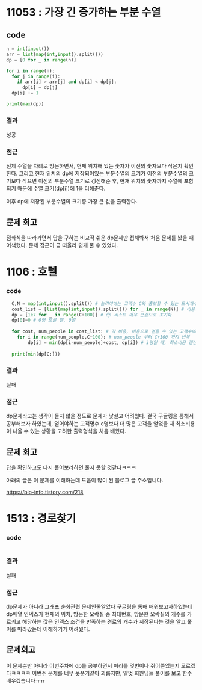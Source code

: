 # 11053 : 가장 긴 증가하는 부분 수열

## code
```python
n = int(input())
arr = list(map(int,input().split()))
dp = [0 for _ in range(n)]

for i in range(n):
  for j in range(i):
    if arr[i] > arr[j] and dp[i] < dp[j]:
      dp[i] = dp[j]
  dp[i] += 1

print(max(dp))
```
### 결과
성공
### 접근
전체 수열을 차례로 방문하면서, 현재 위치해 있는 숫자가 이전의 숫자보다 작은지 확인한다. 그리고 현재 위치의 dp에 저장되어있는 부분수열의 크기가 이전의 부분수열의 크기보다 작으면 이전의 부분수열 크기로 갱신해준 후, 현재 위치의 숫자까지 수열에 포함되기 때문에 수열 크기(dp[i])에 1을 더해준다.

이후 dp에 저장된 부분수열의 크기중 가장 큰 값을 출력한다.
## 문제 회고
점화식을 따라가면서 답을 구하는 비교적 쉬운 dp문제만 접해봐서
처음 문제를 봤을 때 어색했다. 문제 접근이 곧 떠올라 쉽게 풀 수 있었다.

# 1106 : 호텔
### code
```python
  C,N = map(int,input().split()) # 늘려야하는 고객수 C와 홍보할 수 있는 도시개수 N
  cost_list = [list(map(int,input().split())) for _ in range(N)] # 비용과 비용으로 얻을 수 있는 고객수
  dp = [1e7 for _ in range(C+100)] # dp 리스트 매우 큰값으로 초기화
  dp[0]=0 # 0명 모을 땐, 0원
 
  for cost, num_people in cost_list: # 각 비용, 비용으로 얻을 수 있는 고객수에 대해
    for i in range(num_people,C+100): # num_people 부터 C+100 까지 반복
        dp[i] = min(dp[i-num_people]+cost, dp[i]) # i명일 때, 최소비용 갱신
 
  print(min(dp[C:]))
```
### 결과
실패
### 접근
dp문제라고는 생각이 들지 않을 정도로 문제가 낯설고 어려웠다.
결국 구글링을 통해서 공부해보자 하였는데,
얻어야하는 고객명수 c명보다 더 많은 고객을 얻었을 때 최소비용이 나올 수 있는 상황을 고려한 출력형식을 처음 배웠다.

## 문제 회고
답을 확인하고도 다시 풀어보라하면 풀지 못할 것같다ㅋㅋㅋ

아래의 글은 이 문제를 이해하는데 도움이 많이 된 블로그 글 주소입니다.

https://bio-info.tistory.com/218

# 1513 : 경로찾기

### code
```python  
```
### 결과
실패
### 접근
dp문제가 아니라 그래프 순회관련 문제인줄알았다
구글링을 통해 배워보고자하였는데 dp배열 인덱스가 현재의 위치, 방문한 오락실 중 최대번호, 방문한 오락실의 개수를 가르키고 해당하는 값은 인덱스 조건을 만족하는 경로의 개수가 저장된다는 것을 알고 풀이를 따라갔는데 이해하기가 어려웠다.
## 문제회고
이 문제뿐만 아니라 이번주차에 dp를 공부하면서 머리를 몇번이나 쥐어뜯었는지 모르겠다ㅋㅋㅋㅋ
이번주 문제를 너무 못푼거같아 괴롭지만, 알멋 회원님들 풀이를 보고 한수 배우겠습니다ㅠㅠ



